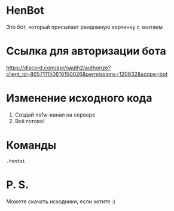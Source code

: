 # HenBot
Это бот, который присылает рандомную картинку с хентаем
# Ссылка для авторизации бота
https://discord.com/api/oauth2/authorize?client_id=805711150616150026&permissions=120832&scope=bot
# Изменение исходного кода
1. Создай nsfw-канал на сервере
2. Всё готово!
# Команды
<code>.hentai</code>
# P. S.
Можете скачать исходники, если хотите :)

